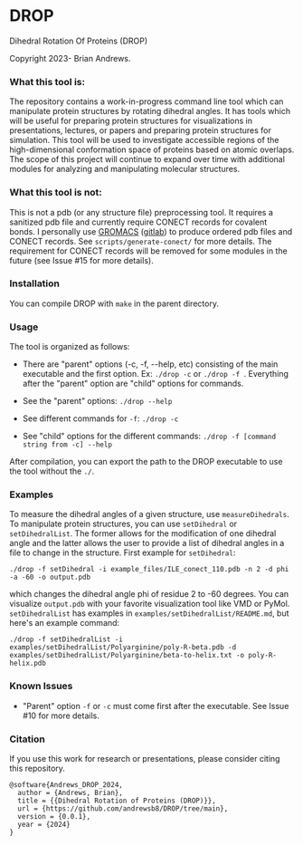 # DROP
Dihedral Rotation Of Proteins (DROP)

Copyright 2023- Brian Andrews.

### What this tool is:

The repository contains a work-in-progress command line tool which can manipulate protein structures by rotating dihedral angles. It has tools which will be useful for preparing protein structures for visualizations in presentations, lectures, or papers and preparing protein structures for simulation. This tool will be used to investigate accessible regions of the high-dimensional conformation space of proteins based on atomic overlaps. The scope of this project will continue to expand over time with additional modules for analyzing and manipulating molecular structures.

### What this tool is not:

This is not a pdb (or any structure file) preprocessing tool. It requires a sanitized pdb file and currently require CONECT records for covalent bonds. I personally use [GROMACS](https://www.gromacs.org/) ([gitlab](https://gitlab.com/gromacs/gromacs)) to produce ordered pdb files and CONECT records. See ```scripts/generate-conect/``` for more details. The requirement for CONECT records will be removed for some modules in the future (see Issue #15 for more details).

### Installation

You can compile DROP with ```make``` in the parent directory.

### Usage

The tool is organized as follows:
- There are "parent" options (-c, -f, --help, etc) consisting of the main executable and the first option. Ex: ```./drop -c``` or ```./drop -f ```. Everything after the "parent" option are "child" options for commands.

- See the "parent" options: ```./drop --help```

- See different commands for ```-f```: ```./drop -c```

- See "child" options for the different commands: ```./drop -f [command string from -c] --help```

After compilation, you can export the path to the DROP executable to use the tool without the ```./```.

### Examples

To measure the dihedral angles of a given structure, use ```measureDihedrals```. To manipulate protein structures, you can use ```setDihedral``` or ```setDihedralList```. The former allows for the modification of one dihedral angle and the latter allows the user to provide a list of dihedral angles in a file to change in the structure. First example for ```setDihedral```:

```./drop -f setDihedral -i example_files/ILE_conect_110.pdb -n 2 -d phi -a -60 -o output.pdb```

which changes the dihedral angle phi of residue 2 to -60 degrees. You can visualize ```output.pdb``` with your favorite visualization tool like VMD or PyMol. ```setDihedralList``` has examples in ```examples/setDihedralList/README.md```, but here's an example command:

```./drop -f setDihedralList -i examples/setDihedralList/Polyarginine/poly-R-beta.pdb -d examples/setDihedralList/Polyarginine/beta-to-helix.txt -o poly-R-helix.pdb```

### Known Issues

- "Parent" option ```-f``` or ```-c``` must come first after the executable. See Issue #10 for more details.

### Citation

If you use this work for research or presentations, please consider citing this repository.

```
@software{Andrews_DROP_2024,
  author = {Andrews, Brian},
  title = {{Dihedral Rotation of Proteins (DROP)}},
  url = {https://github.com/andrewsb8/DROP/tree/main},
  version = {0.0.1},
  year = {2024}
}
```
